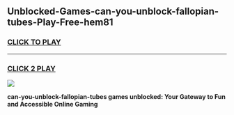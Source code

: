 
## Unblocked-Games-can-you-unblock-fallopian-tubes-Play-Free-hem81
<h3>
<a href="https://premium76.site?title=can-you-unblock-fallopian-tubes&ref=18A1">CLICK TO PLAY</a></h3>
<hr>

<h3>
<a href="https://premium76.site?title=can-you-unblock-fallopian-tubes&ref=18A1">CLICK 2 PLAY</a>
  
</h3>

<a href="https://premium76.site?title=can-you-unblock-fallopian-tubes&ref=18A1"><img src="https://clearcache.store/games.png"></a>


**can-you-unblock-fallopian-tubes games unblocked: Your Gateway to Fun and Accessible Online Gaming**

